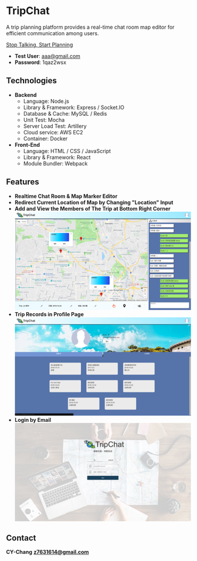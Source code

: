 # TripChat
A trip planning platform provides a real-time chat room map editor for efficient communication among users.

[Stop Talking, Start Planning](https://waitforit.tw)

* **Test User**: aaa@gmail.com
* **Password**: 1qaz2wsx

## Technologies
* **Backend**
    * Language: Node.js
    * Library & Framework: Express / Socket.IO
    * Database & Cache: MySQL / Redis
    * Unit Test: Mocha
    * Server Load Test: Artillery
    * Cloud service: AWS EC2
    * Container: Docker
* **Front-End**
    * Language: HTML / CSS / JavaScript
    * Library & Framework: React
    * Module Bundler: Webpack

## Features
* **Realtime Chat Room & Map Marker Editor**
* **Redirect Current Location of Map by Changing "Location" Input**
* **Add and View the Members of The Trip at Bottom Right Corner**
![](photo/snapshot03.png) 
* **Trip Records in Profile Page**
![](photo/snapshot02.png) 
* **Login by Email**
![](photo/snapshot01.png)

## Contact
**CY-Chang**
**z7631614@gmail.com**
